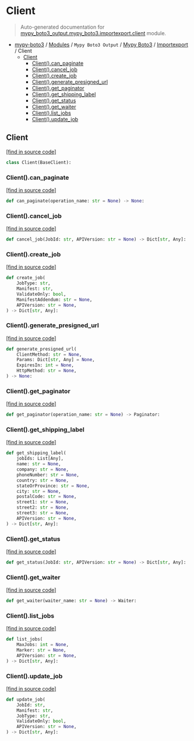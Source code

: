 # Client

> Auto-generated documentation for [mypy_boto3_output.mypy_boto3.importexport.client](https://github.com/vemel/mypy_boto3/blob/master/mypy_boto3_output/mypy_boto3/importexport/client.py) module.

- [mypy-boto3](../../../README.md#mypy_boto3) / [Modules](../../../MODULES.md#mypy-boto3-modules) / `Mypy Boto3 Output` / [Mypy Boto3](../index.md#mypy-boto3) / [Importexport](index.md#importexport) / Client
    - [Client](#client)
        - [Client().can_paginate](#clientcan_paginate)
        - [Client().cancel_job](#clientcancel_job)
        - [Client().create_job](#clientcreate_job)
        - [Client().generate_presigned_url](#clientgenerate_presigned_url)
        - [Client().get_paginator](#clientget_paginator)
        - [Client().get_shipping_label](#clientget_shipping_label)
        - [Client().get_status](#clientget_status)
        - [Client().get_waiter](#clientget_waiter)
        - [Client().list_jobs](#clientlist_jobs)
        - [Client().update_job](#clientupdate_job)

## Client

[[find in source code]](https://github.com/vemel/mypy_boto3/blob/master/mypy_boto3_output/mypy_boto3/importexport/client.py#L12)

```python
class Client(BaseClient):
```

### Client().can_paginate

[[find in source code]](https://github.com/vemel/mypy_boto3/blob/master/mypy_boto3_output/mypy_boto3/importexport/client.py#L15)

```python
def can_paginate(operation_name: str = None) -> None:
```

### Client().cancel_job

[[find in source code]](https://github.com/vemel/mypy_boto3/blob/master/mypy_boto3_output/mypy_boto3/importexport/client.py#L19)

```python
def cancel_job(JobId: str, APIVersion: str = None) -> Dict[str, Any]:
```

### Client().create_job

[[find in source code]](https://github.com/vemel/mypy_boto3/blob/master/mypy_boto3_output/mypy_boto3/importexport/client.py#L23)

```python
def create_job(
    JobType: str,
    Manifest: str,
    ValidateOnly: bool,
    ManifestAddendum: str = None,
    APIVersion: str = None,
) -> Dict[str, Any]:
```

### Client().generate_presigned_url

[[find in source code]](https://github.com/vemel/mypy_boto3/blob/master/mypy_boto3_output/mypy_boto3/importexport/client.py#L34)

```python
def generate_presigned_url(
    ClientMethod: str = None,
    Params: Dict[str, Any] = None,
    ExpiresIn: int = None,
    HttpMethod: str = None,
) -> None:
```

### Client().get_paginator

[[find in source code]](https://github.com/vemel/mypy_boto3/blob/master/mypy_boto3_output/mypy_boto3/importexport/client.py#L44)

```python
def get_paginator(operation_name: str = None) -> Paginator:
```

### Client().get_shipping_label

[[find in source code]](https://github.com/vemel/mypy_boto3/blob/master/mypy_boto3_output/mypy_boto3/importexport/client.py#L48)

```python
def get_shipping_label(
    jobIds: List[Any],
    name: str = None,
    company: str = None,
    phoneNumber: str = None,
    country: str = None,
    stateOrProvince: str = None,
    city: str = None,
    postalCode: str = None,
    street1: str = None,
    street2: str = None,
    street3: str = None,
    APIVersion: str = None,
) -> Dict[str, Any]:
```

### Client().get_status

[[find in source code]](https://github.com/vemel/mypy_boto3/blob/master/mypy_boto3_output/mypy_boto3/importexport/client.py#L66)

```python
def get_status(JobId: str, APIVersion: str = None) -> Dict[str, Any]:
```

### Client().get_waiter

[[find in source code]](https://github.com/vemel/mypy_boto3/blob/master/mypy_boto3_output/mypy_boto3/importexport/client.py#L70)

```python
def get_waiter(waiter_name: str = None) -> Waiter:
```

### Client().list_jobs

[[find in source code]](https://github.com/vemel/mypy_boto3/blob/master/mypy_boto3_output/mypy_boto3/importexport/client.py#L74)

```python
def list_jobs(
    MaxJobs: int = None,
    Marker: str = None,
    APIVersion: str = None,
) -> Dict[str, Any]:
```

### Client().update_job

[[find in source code]](https://github.com/vemel/mypy_boto3/blob/master/mypy_boto3_output/mypy_boto3/importexport/client.py#L80)

```python
def update_job(
    JobId: str,
    Manifest: str,
    JobType: str,
    ValidateOnly: bool,
    APIVersion: str = None,
) -> Dict[str, Any]:
```
